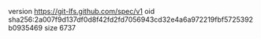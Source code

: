 version https://git-lfs.github.com/spec/v1
oid sha256:2a007f9d137df0d8f42fd2fd7056943cd32e4a6a972219fbf5725392b0935469
size 6737

